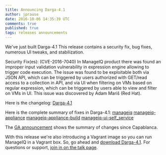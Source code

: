 ```yaml
---
title: Announcing Darga-4.1
author: jprause
date: 2016-10-06 14:35:39 UTC
comments: true
published: true
tags: releases announcements
---
```


We've just built Darga-4.1 This release contains a security fix, bug fixes, numerous UI tweaks, and stabilization.

Security Fix(es):
(CVE-2016-7040) In ManageIQ product there was found an improper input validation vulnerability in expression engine allowing to trigger code execution. The issue was found to be exploitable both via JSON API, which can be triggered by users authorized with GET/read access to a collection in API, and via UI when filtering on VMs based on regular expression, which can be triggered by users able to view and filter on VMs in UI.
This issue was discovered by Adam Mariš (Red Hat).


Here is the changelog:
[Darga-4.1](https://github.com/ManageIQ/manageiq/blob/darga/CHANGELOG.md)

Here is the complete summary of fixes in Darga-4.1:
[manageiq](https://github.com/ManageIQ/manageiq/issues?utf8=%E2%9C%93&q=is%3Amerged%20label%3Adarga%2Fbackported%20merged%3A2016-08-08..2016-10-05%20)
[manageiq-appliance](https://github.com/ManageIQ/manageiq-appliance/issues?utf8=%E2%9C%93&q=is%3Amerged%20label%3Adarga%2Fbackported%20merged%3A2016-08-08..2016-10-05%20)
[manageiq-appliance-build](https://github.com/ManageIQ/manageiq-appliance-build/issues?utf8=%E2%9C%93&q=is%3Amerged%20label%3Adarga%2Fbackported%20merged%3A2016-08-08..2016-10-05%20)
[manageiq-ui-self_service](https://github.com/ManageIQ/manageiq-ui-self_service/issues?utf8=%E2%9C%93&q=is%3Amerged%20label%3Adarga%2Fbackported%20merged%3A2016-08-08..2016-10-05%20)

The [GA announcement](http://manageiq.org/blog/2016/06/darga-ga-announcement/)
shows the summary of changes since Capablanca.

With this release we're also introducing a Vagrant image so you can run ManageIQ in a Vagrant box. So, go ahead and [download Darga-4.1](http://manageiq.org/download/).
For questions or support,
[join in on the talk page](http://talk.manageiq.org/).
